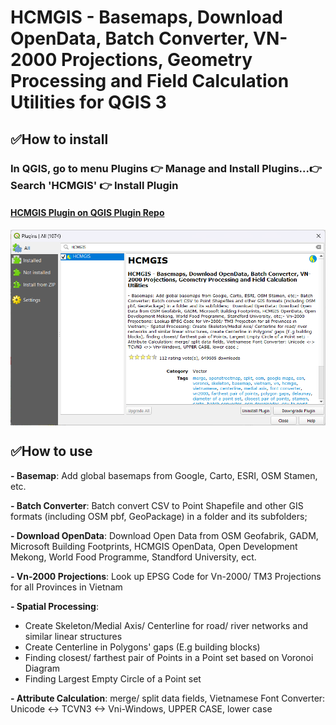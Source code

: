 # HCMGIS - Basemaps, Download OpenData, Batch Converter,  VN-2000 Projections, Geometry Processing and Field Calculation Utilities for QGIS 3

## ✅How to install

### In QGIS, go to menu Plugins 👉 Manage and Install Plugins...👉Search 'HCMGIS' 👉 Install Plugin
#### [HCMGIS Plugin on QGIS Plugin Repo](https://plugins.qgis.org/plugins/HCMGIS/)

<div align="center">
  <img src="icons/hcmgis_install.png" align="center"/>
</div>


## ✅How to use

**- Basemap**: Add global basemaps from Google, Carto, ESRI, OSM Stamen, etc.

**- Batch Converter**: Batch convert CSV to Point Shapefile and other GIS formats (including OSM pbf, GeoPackage) in a folder and its subfolders;

**- Download OpenData**:  Download Open Data from OSM Geofabrik, GADM, Microsoft Building Footprints, HCMGIS OpenData, Open Development Mekong, World Food Programme, Standford University, ect.

**- Vn-2000 Projections**:  Look up EPSG Code for Vn-2000/ TM3 Projections for all Provinces in Vietnam


**- Spatial Processing**: 

+ Create Skeleton/Medial Axis/ Centerline for road/ river networks and similar linear structures
+ Create Centerline in Polygons' gaps (E.g building blocks)
+ Finding closest/ farthest pair of Points in a Point set based on Voronoi Diagram
+ Finding Largest Empty Circle of a Point set

**- Attribute Calculation**: merge/ split data fields, Vietnamese Font Converter: Unicode <-> TCVN3 <-> Vni-Windows, UPPER CASE, lower case